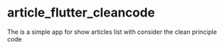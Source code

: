 # article_flutter_cleancode
The is a simple app for show articles list with consider the clean principle code
